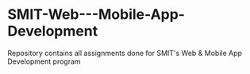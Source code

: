 # SMIT-Web---Mobile-App-Development
 Repository contains all assignments done for SMIT's Web & Mobile App Development program
